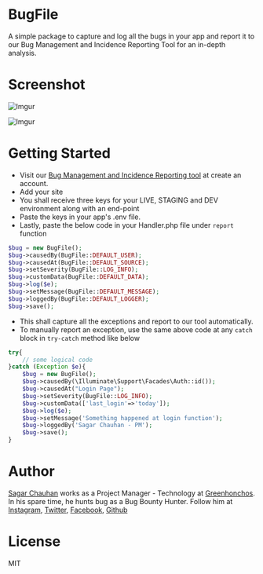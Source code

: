 # BugFile

A simple package to capture and log all the bugs in your app and report it to our Bug Management and Incidence Reporting Tool for an in-depth analysis.

# Screenshot
![Imgur](https://i.imgur.com/LkCJBwD.jpg)

![Imgur](https://i.imgur.com/x0cEVtu.jpg)

# Getting Started

- Visit our [Bug Management and Incidence Reporting tool](https://localhost:8002) at create an account.
- Add your site
- You shall receive three keys for your LIVE, STAGING and DEV environment along with an end-point
- Paste the keys in your app's .env file.
- Lastly, paste the below code in your Handler.php file under `report` function
```php
$bug = new BugFile();
$bug->causedBy(BugFile::DEFAULT_USER);
$bug->causedAt(BugFile::DEFAULT_SOURCE);
$bug->setSeverity(BugFile::LOG_INFO);
$bug->customData(BugFile::DEFAULT_DATA);
$bug->log($e);
$bug->setMessage(BugFile::DEFAULT_MESSAGE);
$bug->loggedBy(BugFile::DEFAULT_LOGGER);
$bug->save();
```
- This shall capture all the exceptions and report to our tool automatically.
- To manually report an exception, use the same above code at any `catch` block in `try-catch` method like below
```php
try{
    // some logical code
}catch (Exception $e){
    $bug = new BugFile();
    $bug->causedBy(\Illuminate\Support\Facades\Auth::id());
    $bug->causedAt("Login Page");
    $bug->setSeverity(BugFile::LOG_INFO);
    $bug->customData(['last_login'=>'today']);
    $bug->log($e);
    $bug->setMessage('Something happened at login function');
    $bug->loggedBy('Sagar Chauhan - PM');
    $bug->save();
}

```

# Author

[Sagar Chauhan](https://twitter.com/chauhansahab005) works as a Project Manager - Technology at [Greenhonchos](https://www.greenhonchos.com).
In his spare time, he hunts bug as a Bug Bounty Hunter.
Follow him at [Instagram](https://www.instagram.com/chauhansahab005/), [Twitter](https://twitter.com/chauhansahab005),  [Facebook](https://facebook.com/sagar.chauhan3),
[Github](https://github.com/sagarchauhan005)

# License
MIT
